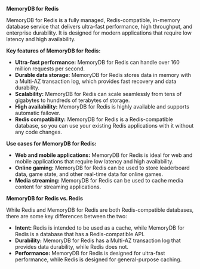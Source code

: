**MemoryDB for Redis**

MemoryDB for Redis is a fully managed, Redis-compatible, in-memory database service that delivers ultra-fast performance, high throughput, and enterprise durability. It is designed for modern applications that require low latency and high availability.

**Key features of MemoryDB for Redis:**

- **Ultra-fast performance:** MemoryDB for Redis can handle over 160 million requests per second.
- **Durable data storage:** MemoryDB for Redis stores data in memory with a Multi-AZ transaction log, which provides fast recovery and data durability.
- **Scalability:** MemoryDB for Redis can scale seamlessly from tens of gigabytes to hundreds of terabytes of storage.
- **High availability:** MemoryDB for Redis is highly available and supports automatic failover.
- **Redis compatibility:** MemoryDB for Redis is a Redis-compatible database, so you can use your existing Redis applications with it without any code changes.

**Use cases for MemoryDB for Redis:**

- **Web and mobile applications:** MemoryDB for Redis is ideal for web and mobile applications that require low latency and high availability.
- **Online gaming:** MemoryDB for Redis can be used to store leaderboard data, game state, and other real-time data for online games.
- **Media streaming:** MemoryDB for Redis can be used to cache media content for streaming applications.

**MemoryDB for Redis vs. Redis**

While Redis and MemoryDB for Redis are both Redis-compatible databases, there are some key differences between the two:

- **Intent:** Redis is intended to be used as a cache, while MemoryDB for Redis is a database that has a Redis-compatible API.
- **Durability:** MemoryDB for Redis has a Multi-AZ transaction log that provides data durability, while Redis does not.
- **Performance:** MemoryDB for Redis is designed for ultra-fast performance, while Redis is designed for general-purpose caching.